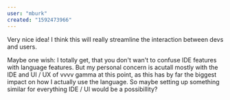 ```yaml
---
user: "mburk"
created: "1592473966"
---
```


Very nice idea! I think this will really streamline the interaction between devs and users.

Maybe one wish:
I totally get, that you don't wan't to confuse IDE features with language features. But my personal concern is acutall mostly with the IDE and UI / UX of vvvv gamma at this point, as this has by far the biggest impact on how I actually use the language.
So maybe setting up something similar for everything IDE / UI would be a possibillity?
